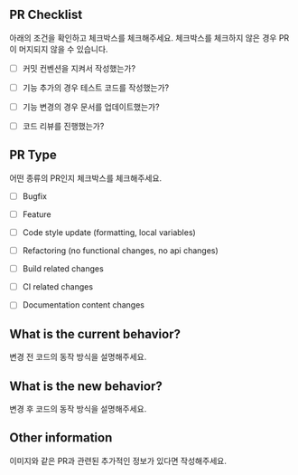 ## PR Checklist
아래의 조건을 확인하고 체크박스를 체크해주세요. 체크박스를 체크하지 않은 경우 PR이 머지되지 않을 수 있습니다.

- [ ] 커밋 컨벤션을 지켜서 작성했는가?
- [ ] 기능 추가의 경우 테스트 코드를 작성했는가?
- [ ] 기능 변경의 경우 문서를 업데이트했는가?
- [ ] 코드 리뷰를 진행했는가?


## PR Type
어떤 종류의 PR인지 체크박스를 체크해주세요.

<!-- Please check the one that applies to this PR using "x". -->

- [ ] Bugfix
- [ ] Feature
- [ ] Code style update (formatting, local variables)
- [ ] Refactoring (no functional changes, no api changes)
- [ ] Build related changes
- [ ] CI related changes
- [ ] Documentation content changes


## What is the current behavior?
변경 전 코드의 동작 방식을 설명해주세요.

## What is the new behavior?
변경 후 코드의 동작 방식을 설명해주세요.


## Other information
이미지와 같은 PR과 관련된 추가적인 정보가 있다면 작성해주세요.